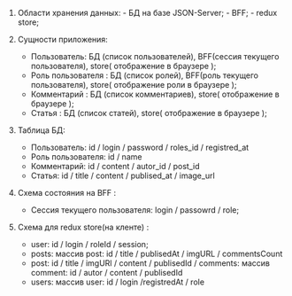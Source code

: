 1. Области хранения данных: - БД на базе JSON-Server; - BFF; - redux store;

2. Сущности приложения:

    - Пользователь: БД (список пользователей), BFF(сессия текущего пользователя), store( отображение в браузере );
    - Роль пользователя : БД (список ролей), BFF(роль текущего пользователя), store( отображение роли в браузере );
    - Комментарий : БД (список комментариев), store( отображение в браузере );
    - Статья : БД (список статей), store( отображение в браузере );

3. Таблица БД:

    - Пользователь: id / login / password / roles_id / registred_at
    - Роль пользователя: id / name
    - Комментарий: id / content / autor_id / post_id
    - Статья: id / title / content / publised_at / image_url

4. Схема состояния на BFF :

    - Сессия текущего пользователя: login / passowrd / role;

5. Схема для redux store(на кленте) :
    - user: id / login / roleId / session;
    - posts: массив post: id / title / publisedAt / imgURL / commentsCount
    - post: id / title / imgURl / content / publisedId / comments: массив comment: id / autor / content / publisedId
    - users: массив user: id / login /registredAt / role
